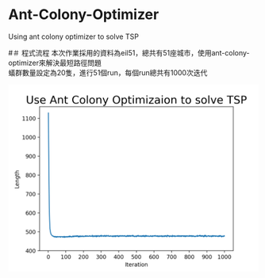 # Ant-Colony-Optimizer
Using ant colony optimizer to solve TSP

#＃ 程式流程
    本次作業採用的資料為eil51，總共有51座城市，使用ant-colony-optimizer來解決最短路徑問題<br>
    蟻群數量設定為20隻，進行51個run，每個run總共有1000次迭代
    
    
![](https://github.com/chaoyen199611/Ant-Colony-Optimizer/blob/main/Figure_1.png)
